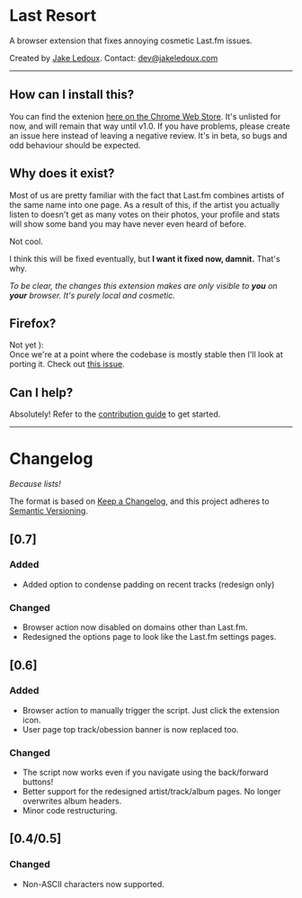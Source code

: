 # Last Resort
A browser extension that fixes annoying cosmetic Last.fm issues.

Created by [Jake Ledoux](https://jakeledoux.com). Contact: <dev@jakeledoux.com>
***

## How can I install this?

You can find the extenion [here on the Chrome Web Store](https://chrome.google.com/webstore/detail/last-resort/afpofkgganekekgfenmgciebodcbkomh). It's unlisted for now, and will remain that way until v1.0. If you have problems, please create an issue here instead of leaving a negative review. It's in beta, so bugs and odd behaviour should be expected.

## Why does it exist?

Most of us are pretty familiar with the fact that Last.fm combines artists of the same name into one page. As a result of this, if the artist you actually listen to doesn't get as many votes on their photos, your profile and stats will show some band you may have never even heard of before.

Not cool.

I think this will be fixed eventually, but **I want it fixed now, damnit.** That's why.

*To be clear, the changes this extension makes are only visible to **you** on **your** browser. It's purely local and cosmetic.*

## Firefox?

Not yet ):  
Once we're at a point where the codebase is mostly stable then I'll look at porting it. Check out [this issue](https://github.com/jakeledoux/lastresort/issues/4).

## Can I help?

Absolutely! Refer to the [contribution guide](https://github.com/jakeledoux/lastresort/blob/master/CONTRIBUTING.md) to get started.
***

# Changelog

*Because lists!*

The format is based on [Keep a Changelog](https://keepachangelog.com/en/1.0.0/),
and this project adheres to [Semantic Versioning](https://semver.org/spec/v2.0.0.html).

## [0.7]
### Added
- Added option to condense padding on recent tracks (redesign only)
### Changed
- Browser action now disabled on domains other than Last.fm.
- Redesigned the options page to look like the Last.fm settings pages.

## [0.6]
### Added
- Browser action to manually trigger the script. Just click the extension icon.
- User page top track/obession banner is now replaced too.
### Changed
- The script now works even if you navigate using the back/forward buttons!
- Better support for the redesigned artist/track/album pages. No longer overwrites album headers.
- Minor code restructuring.


## [0.4/0.5]
### Changed
- Non-ASCII characters now supported.